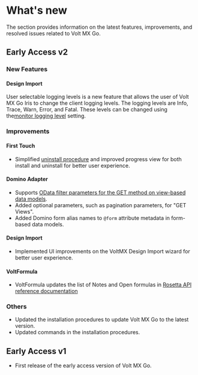 # What's new

The section provides information on the latest features, improvements, and resolved issues related to Volt MX Go. 

## Early Access v2

### New Features

#### Design Import 
User selectable logging levels is a new feature that allows the user of Volt MX Go Iris to change the client logging levels. The logging levels are Info, Trace, Warn, Error, and Fatal. These levels can be changed using the[monitor logging level](../howto/logginglevel.md) setting. 

### Improvements

#### First Touch

- Simplified [uninstall procedure](../howto/uninstallfirsttouch.md) and improved progress view for both install and uninstall for better user experience.

#### Domino Adapter

- Supports [OData filter parameters for the GET method on view-based data models](../topicguides/dominoadapter.md#supported-odata-filter-parameters-view-based-get).
- Added optional parameters, such as pagination parameters, for "GET Views".
- Added Domino form alias names to `@form` attribute metadata in form-based data models. 

#### Design Import
- Implemented UI improvements on the VoltMX Design Import wizard for better user experience.

#### VoltFormula
- VoltFormula updates the list of Notes and Open formulas in [Rosetta API reference documentation](https://help.hcltechsw.com/docs/voltmxgo/javadoc/index.) 



### Others
- Updated the installation procedures to update Volt MX Go to the latest version. 
- Updated commands in the installation procedures. 
## Early Access v1

- First release of the early access version of Volt MX Go.